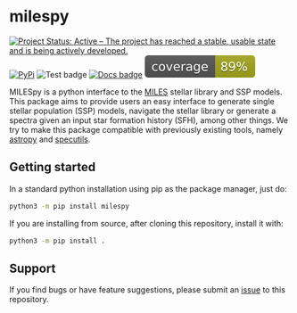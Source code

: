 # milespy

[![Project Status: Active – The project has reached a stable, usable state and is being actively developed.](https://www.repostatus.org/badges/latest/active.svg)](https://www.repostatus.org/#active)
[![PyPi](https://img.shields.io/pypi/v/milespy)](https://pypi.org/project/milespy)
![Test badge](https://github.com/miles-iac/milespy/actions/workflows/test.yml/badge.svg)
[![Docs badge](https://github.com/miles-iac/milespy/actions/workflows/docs.yml/badge.svg)](https://miles-iac.github.io/milespy/)
![Coverage Status](https://raw.githubusercontent.com/miles-iac/milespy/coverage-badge/coverage.svg?raw=true)

MILESpy is a python interface to the [MILES](http://miles.iac.es) stellar
library and SSP models.  This package aims to provide users an easy interface
to generate single stellar population (SSP) models, navigate the stellar
library or generate a spectra given an input star formation history (SFH),
among other things.  We try to make this package compatible with previously
existing tools, namely [astropy](https://www.astropy.org/) and
[specutils](https://specutils.readthedocs.io).

## Getting started

In a standard python installation using pip as the package manager, just do:

```bash
python3 -m pip install milespy
```

If you are installing from source, after cloning this repository, install it with:

```bash
python3 -m pip install .
```

## Support

If you find bugs or have feature suggestions, please submit an
[issue](https://github.com/miles-iac/milespy/issues) to this repository.
